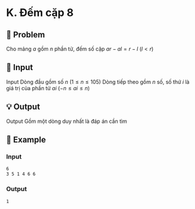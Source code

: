 # K. Đếm cặp 8

## 📖 Problem

Cho mảng
$a$
gồm
$n$
phần tử, đếm số cặp
$ar-al=r-l$
$(l<r)$


## 🧩 Input

Input
Dòng đầu gồm số
$n$
$(1 ≤n≤ 105)$
Dòng tiếp theo gồm
$n$
số, số thứ
$i$
là giá trị của phần tử
$ai$
$( -n≤ai≤n)$


## 💡 Output

Output
Gồm một dòng duy nhất là đáp án cần tìm


## 🧠 Example

### Input

```text
6
3 5 1 4 6 6
```

### Output

```text
1
```


